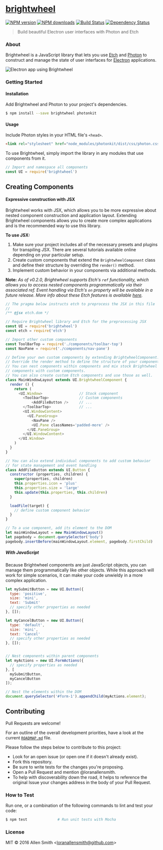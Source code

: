 # [brightwheel](https://github.com/loranallensmith/brightwheel)

[![NPM version](http://img.shields.io/npm/v/brightwheel.svg?style=flat-square)](https://www.npmjs.com/package/brightwheel)
[![NPM downloads](http://img.shields.io/npm/dm/brightwheel.svg?style=flat-square)](https://www.npmjs.com/package/brightwheel)
[![Build Status](http://img.shields.io/travis/loranallensmith/brightwheel/master.svg?style=flat-square)](https://travis-ci.org/loranallensmith/brightwheel)
[![Dependency Status](http://img.shields.io/david/loranallensmith/brightwheel.svg?style=flat-square)](https://david-dm.org/loranallensmith/brightwheel)

> Build beautiful Electron user interfaces with Photon and Etch

### About

Brightwheel is a JavaScript library that lets you use [Etch](https://github.com/atom/etch) and [Photon](http://photonkit.com/) to construct and manage the state of user interfaces for [Electron](https://electron.atom.io) applications.

![Electron app using Brightwheel](https://cloud.githubusercontent.com/assets/3477155/18810114/c9912f0a-825b-11e6-822f-39e4d238571e.png)



### Getting Started

#### Installation

Add Brightwheel and Photon to your project's dependencies.
```sh
$ npm install --save brightwheel photonkit
```

#### Usage

Include Photon styles in your HTML file's `<head>`.

```html
<link rel="stylesheet" href="node_modules/photonkit/dist/css/photon.css">
```
To use Brightwheel, simply import the library in any modules that use components from it.
```javascript
// Import and namespace all components
const UI = require('brightwheel')
```

## Creating Components

#### Expressive construction with JSX
Brightwheel works with JSX, which allows you to be more expressive about nested component construction and application layout.  Extending Brightwheel components allows you to create more complex applications and is the recommended way to use this library.

**To use JSX:**
1. Make sure your project includes all of the necessary presets and plugins for transpiling JSX.  There are several tutorials available online depending on your particular setup.
2. Create custom components that extend the `BrightwheelComponent` class and define their structure by overriding the `render()` method.
3. Implement custom behavior in your components via additional methods.


**Note:** _As of v0.2.0, Brightwheel supports Etch's `ref` functionality, which allows you to access nested components programmatically via their associated ref.  Event handling via Etch's `on` property will be available in a future release. More info about these Etch features is available [here](https://github.com/atom/etch/tree/3ff41a03b5bf5c4d576681ada3644913f3a2598c#references)._

```javascript
// The pragma below instructs etch to preprocess the JSX in this file
//
/** @jsx etch.dom */

// Require Brightwheel library and Etch for the preprocessing JSX
const UI = require('brightwheel')
const etch = require('etch')

// Import other custom components
const ToolBarTop = require('./components/toolbar-top')
const NavPane = require('./components/nav-pane')

// Define your own custom components by extending BrightwheelComponent.
// Override the render method to define the structure of your component.
// You can nest components within components and mix stock Brightwheel
// components with custom components.
// You can also create custom Etch components and use those as well.
class MainWindowLayout extends UI.BrightwheelComponent {
  render () {
    return (
      <UI.Window>                 // Stock component
        <ToolbarTop>              // Custom components
            <AddFileButton />     // ...
        </ToolbarTop>             // ...
        <UI.WindowContent>
          <UI.PaneGroup>
            <NavPane />
            <UI.Pane classNames='padded-more' />
          </UI.PaneGroup>
        </UI.WindowContent>
      </UI.Window>
    )
  }
}

// You can also extend individual components to add custom behavior
// for state management and event handling
class AddFileButton extends UI.Button {
  constructor (properties, children) {
    super(properties, children)
    this.properties.icon = 'plus'
    this.properties.size = 'large'
    this.update(this.properties, this.children)
  }

  loadFile(target) {
    // define custom component behavior
  }
}

// To a use component, add its element to the DOM
let mainWindowLayout = new MainWindowLayout()
let pagebody = document.querySelector('body')
pagebody.insertBefore(mainWindowLayout.element, pagebody.firstChild)

```

##### With JavaScript
Because Brightwheel components are just JavaScript objects, you can manage them programmatically like other objects.  While this approach will work for simple scenarios, it can make your code unwieldy in a more complex application.

```javascript
let mySubmitButton = new UI.Button({
  type: 'positive',
  size: 'mini',
  text: 'Submit'
  // specify other properties as needed
}, []);

let myCancelButton = new UI.Button({
  type: 'default',
  size: 'mini',
  text: 'Cancel'
  // specify other properties as needed
}, []);


// Nest components within parent components
let myActions = new UI.FormActions({
  // specify properties as needed
}, [
  mySubmitButton,
  myCancelButton
]);

// Nest the elements within the DOM
document.querySelector('#form-1').appendChild(myActions.element);

```

## Contributing

Pull Requests are welcome!

For an outline of the overall development priorities, have a look at the current [`ROADMAP.md`](https://github.com/loranallensmith/brightwheel/blob/master/ROADMAP.md) file.

Please follow the steps below to contribute to this project:
- Look for an open issue (or open one if it doesn't already exist).
- Fork this repository.
- Be sure to write tests for the changes you're proposing.
- Open a Pull Request and mention @loranallensmith.
- To help with discoverability down the road, it helps to reference the original Issue your changes address in the body of your Pull Request.


### How to Test

Run one, or a combination of the following commands to lint and test your code:

```sh
$ npm test              # Run unit tests with Mocha
```


### License

MIT © 2016 Allen Smith &lt;loranallensmith@github.com&gt;
